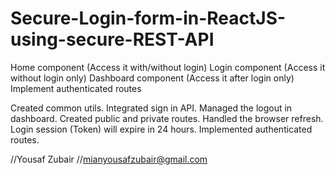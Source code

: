 # Secure-Login-form-in-ReactJS-using-secure-REST-API

Home component (Access it with/without login) 
Login component (Access it without login only)
Dashboard component (Access it after login only)
Implement authenticated routes

Created common utils.
Integrated sign in API.
Managed the logout in dashboard.
Created public and private routes.
Handled the browser refresh.
Login session (Token) will expire in 24 hours.
Implemented authenticated routes.


//Yousaf Zubair
//mianyousafzubair@gmail.com
